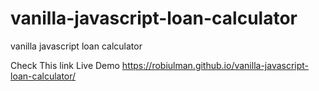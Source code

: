 # vanilla-javascript-loan-calculator
vanilla javascript loan calculator


Check This link Live Demo
https://robiulman.github.io/vanilla-javascript-loan-calculator/
